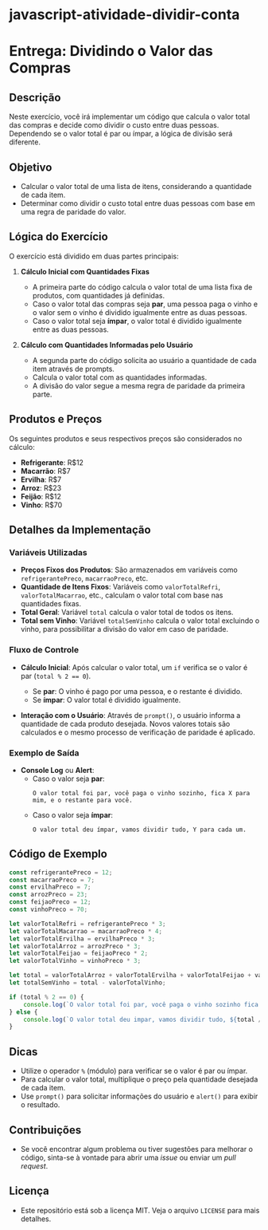 # javascript-atividade-dividir-conta

# Entrega: Dividindo o Valor das Compras

## Descrição

Neste exercício, você irá implementar um código que calcula o valor total das compras e decide como dividir o custo entre duas pessoas. Dependendo se o valor total é par ou ímpar, a lógica de divisão será diferente.

## Objetivo

- Calcular o valor total de uma lista de itens, considerando a quantidade de cada item.
- Determinar como dividir o custo total entre duas pessoas com base em uma regra de paridade do valor.

## Lógica do Exercício

O exercício está dividido em duas partes principais:

1. **Cálculo Inicial com Quantidades Fixas**
   - A primeira parte do código calcula o valor total de uma lista fixa de produtos, com quantidades já definidas.
   - Caso o valor total das compras seja **par**, uma pessoa paga o vinho e o valor sem o vinho é dividido igualmente entre as duas pessoas.
   - Caso o valor total seja **ímpar**, o valor total é dividido igualmente entre as duas pessoas.

2. **Cálculo com Quantidades Informadas pelo Usuário**
   - A segunda parte do código solicita ao usuário a quantidade de cada item através de prompts.
   - Calcula o valor total com as quantidades informadas.
   - A divisão do valor segue a mesma regra de paridade da primeira parte.

## Produtos e Preços

Os seguintes produtos e seus respectivos preços são considerados no cálculo:

- **Refrigerante**: R$12
- **Macarrão**: R$7
- **Ervilha**: R$7
- **Arroz**: R$23
- **Feijão**: R$12
- **Vinho**: R$70

## Detalhes da Implementação

### Variáveis Utilizadas

- **Preços Fixos dos Produtos**: São armazenados em variáveis como `refrigerantePreco`, `macarraoPreco`, etc.
- **Quantidade de Itens Fixos**: Variáveis como `valorTotalRefri`, `valorTotalMacarrao`, etc., calculam o valor total com base nas quantidades fixas.
- **Total Geral**: Variável `total` calcula o valor total de todos os itens.
- **Total sem Vinho**: Variável `totalSemVinho` calcula o valor total excluindo o vinho, para possibilitar a divisão do valor em caso de paridade.

### Fluxo de Controle

- **Cálculo Inicial**: Após calcular o valor total, um `if` verifica se o valor é par (`total % 2 == 0`).
  - Se **par**: O vinho é pago por uma pessoa, e o restante é dividido.
  - Se **ímpar**: O valor total é dividido igualmente.

- **Interação com o Usuário**: Através de `prompt()`, o usuário informa a quantidade de cada produto desejada. Novos valores totais são calculados e o mesmo processo de verificação de paridade é aplicado.

### Exemplo de Saída

- **Console Log** ou **Alert**:
  - Caso o valor seja **par**:
    ```
    O valor total foi par, você paga o vinho sozinho, fica X para mim, e o restante para você.
    ```
  - Caso o valor seja **ímpar**:
    ```
    O valor total deu ímpar, vamos dividir tudo, Y para cada um.
    ```

## Código de Exemplo

```javascript
const refrigerantePreco = 12;
const macarraoPreco = 7;
const ervilhaPreco = 7;
const arrozPreco = 23;
const feijaoPreco = 12;
const vinhoPreco = 70;

let valorTotalRefri = refrigerantePreco * 3;
let valorTotalMacarrao = macarraoPreco * 4;
let valorTotalErvilha = ervilhaPreco * 3;
let valorTotalArroz = arrozPreco * 3;
let valorTotalFeijao = feijaoPreco * 2;
let valorTotalVinho = vinhoPreco * 3;

let total = valorTotalArroz + valorTotalErvilha + valorTotalFeijao + valorTotalMacarrao + valorTotalRefri + valorTotalVinho;
let totalSemVinho = total - valorTotalVinho;

if (total % 2 == 0) {
    console.log(`O valor total foi par, você paga o vinho sozinho fica ${totalSemVinho / 2} para mim, e o restante para você`);
} else {
    console.log(`O valor total deu impar, vamos dividir tudo, ${total / 2} para cada um`);
}
```

## Dicas

- Utilize o operador `%` (módulo) para verificar se o valor é par ou ímpar.
- Para calcular o valor total, multiplique o preço pela quantidade desejada de cada item.
- Use `prompt()` para solicitar informações do usuário e `alert()` para exibir o resultado.

## Contribuições

- Se você encontrar algum problema ou tiver sugestões para melhorar o código, sinta-se à vontade para abrir uma _issue_ ou enviar um _pull request_.

## Licença

- Este repositório está sob a licença MIT. Veja o arquivo `LICENSE` para mais detalhes.

